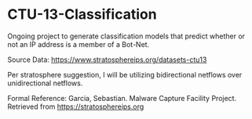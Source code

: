 # CTU-13-Classification
Ongoing project to generate classification models that predict whether or not an IP address is a member of a Bot-Net.

Source Data: https://www.stratosphereips.org/datasets-ctu13

Per stratosphere suggestion, I will be utilizing bidirectional netflows over unidirectional netflows.

Formal Reference:
Garcia, Sebastian. Malware Capture Facility Project. Retrieved from https://stratosphereips.org
